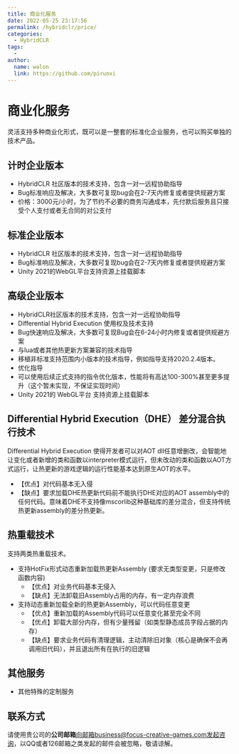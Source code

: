 ```yaml
---
title: 商业化服务
date: 2022-05-25 23:17:56
permalink: /hybridclr/price/
categories:
  - HybridCLR
tags:
  - 
author: 
  name: walon
  link: https://github.com/pirunxi
---
```


# 商业化服务

灵活支持多种商业化形式，既可以是一整套的标准化企业服务，也可以购买单独的技术产品。

## 计时企业版本

- HybridCLR 社区版本的技术支持，包含一对一远程协助指导
- Bug标准响应及解决，大多数可复现bug会在2-7天内修复或者提供规避方案
- 价格：3000元/小时，为了节约不必要的商务沟通成本，先付款后服务且只接受个人支付或者无合同的对公支付

## 标准企业版本

- HybridCLR 社区版本的技术支持，包含一对一远程协助指导
- Bug标准响应及解决，大多数可复现bug会在2-7天内修复或者提供规避方案
- Unity 2021的WebGL平台支持资源上挂载脚本

## 高级企业版本

- HybridCLR社区版本的技术支持，包含一对一远程协助指导
- Differential Hybrid Execution 使用权及技术支持
- Bug快速响应及解决，大多数可复现Bug会在6-24小时内修复或者提供规避方案
- 与lua或者其他热更新方案兼容的技术指导
- 移植非标准支持范围内小版本的技术指导，例如指导支持2020.2.4版本。
- 优化指导
- 可以使用后续正式支持的指令优化版本，性能将有高达100-300%甚至更多提升（这个暂未实现，不保证实现时间）
- Unity 2021的 WebGL平台 支持资源上挂载脚本


## Differential Hybrid Execution（DHE） 差分混合执行技术

Differential Hybrid Execution 使得开发者可以对AOT dll任意增删改，会智能地让变化或者新增的类和函数以interpreter模式运行，但未改动的类和函数以AOT方式运行，让热更新的游戏逻辑的运行性能基本达到原生AOT的水平。

- 【优点】对代码基本无入侵
- 【缺点】要求加载DHE热更新代码前不能执行DHE对应的AOT assembly中的任何代码。意味着DHE不支持像mscorlib这种基础库的差分混合，但支持传统热更新assembly的差分热更新。

## 热重载技术

支持两类热重载技术。

- 支持HotFix形式动态重新加载热更新Assembly (要求无类型变更，只是修改函数内容)
  - 【优点】对业务代码基本无侵入
  - 【缺点】无法卸载旧Assembly占用的内存，有一定内存浪费
- 支持动态重新加载全新的热更新Assembly，可以代码任意变更
  - 【优点】重新加载的Assembly代码可以任意变化甚至完全不同
  - 【优点】卸载大部分内存，但有少量残留（如类型静态成员字段占据的内存）
  - 【缺点】要求业务代码有清理逻辑，主动清除旧对象（核心是确保不会再调用旧代码），并且退出所有在执行的旧逻辑

## 其他服务

- 其他特殊的定制服务

## 联系方式

请使用贵公司的**公司邮箱**向邮箱business@focus-creative-games.com发起咨询，以QQ或者126邮箱之类发起的邮件会被忽略，敬请谅解。


